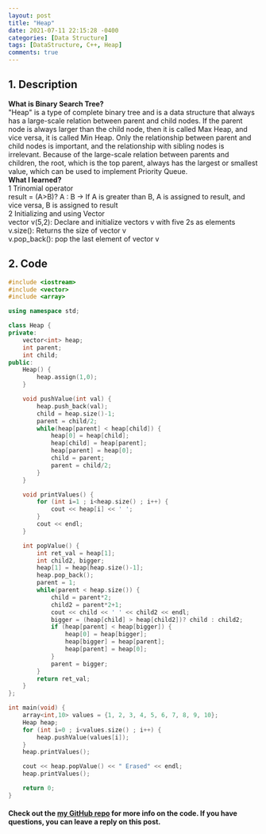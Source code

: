 ```yaml
---
layout: post
title: "Heap"
date: 2021-07-11 22:15:28 -0400
categories: [Data Structure]
tags: [DataStructure, C++, Heap]
comments: true
---
```


## 1. Description
**What is Binary Search Tree?**  
"Heap" is a type of complete binary tree and is a data structure that always has a large-scale relation between parent and child nodes. If the parent node is always larger than the child node, then it is called Max Heap, and vice versa, it is called Min Heap. Only the relationship between parent and child nodes is important, and the relationship with sibling nodes is irrelevant. Because of the large-scale relation between parents and children, the root, which is the top parent, always has the largest or smallest value, which can be used to implement Priority Queue.  
**What I learned?**  
1 Trinomial operator  
result = (A>B)? A : B -> If A is greater than B, A is assigned to result, and vice versa, B is assigned to result  
2 Initializing and using Vector  
vector<int> v(5,2): Declare and initialize vectors v with five 2s as elements  
v.size(): Returns the size of vector v  
v.pop_back(): pop the last element of vector v  

## 2. Code
```cpp
#include <iostream>
#include <vector>
#include <array>

using namespace std;

class Heap {
private:
    vector<int> heap;
    int parent;
    int child;
public:
    Heap() {
        heap.assign(1,0);
    }

    void pushValue(int val) {
        heap.push_back(val);
        child = heap.size()-1;
        parent = child/2;
        while(heap[parent] < heap[child]) {
            heap[0] = heap[child];
            heap[child] = heap[parent];
            heap[parent] = heap[0];
            child = parent;
            parent = child/2;
        }
    }

    void printValues() {
        for (int i=1 ; i<heap.size() ; i++) {
            cout << heap[i] << ' ';
        }
        cout << endl;
    }

    int popValue() {
        int ret_val = heap[1];
        int child2, bigger;
        heap[1] = heap[heap.size()-1];
        heap.pop_back();
        parent = 1;
        while(parent < heap.size()) {
            child = parent*2;
            child2 = parent*2+1;
            cout << child << ' ' << child2 << endl;
            bigger = (heap[child] > heap[child2])? child : child2;
            if (heap[parent] < heap[bigger]) {
                heap[0] = heap[bigger];
                heap[bigger] = heap[parent];
                heap[parent] = heap[0];
            }
            parent = bigger;
        }
        return ret_val;
    }
};

int main(void) {
    array<int,10> values = {1, 2, 3, 4, 5, 6, 7, 8, 9, 10};
    Heap heap;
    for (int i=0 ; i<values.size() ; i++) {
        heap.pushValue(values[i]);
    }
    heap.printValues();

    cout << heap.popValue() << " Erased" << endl;
    heap.printValues();

    return 0;
}
```

#### Check out the [my GitHub repo][hyuk-gh] for more info on the code. If you have questions, you can leave a reply on this post.
[hyuk-gh]:   https://github.com/dlgur1994/Algorithms/tree/master/DataStructure
